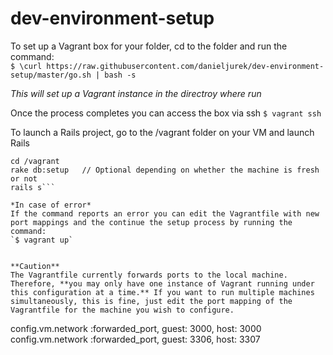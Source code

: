 # dev-environment-setup

To set up a Vagrant box for your folder, cd to the folder and run the command:  
`$ \curl https://raw.githubusercontent.com/danieljurek/dev-environment-setup/master/go.sh | bash -s`

*This will set up a Vagrant instance in the directroy where run*

Once the process completes you can access the box via ssh
`$ vagrant ssh` 

To launch a Rails project, go to the /vagrant folder on your VM and launch Rails
```
cd /vagrant 
rake db:setup   // Optional depending on whether the machine is fresh or not 
rails s```

*In case of error*
If the command reports an error you can edit the Vagrantfile with new port mappings and the continue the setup process by running the command:  
`$ vagrant up`


**Caution** 
The Vagrantfile currently forwards ports to the local machine. Therefore, **you may only have one instance of Vagrant running under this configuration at a time.** If you want to run multiple machines simultaneously, this is fine, just edit the port mapping of the Vagrantfile for the machine you wish to configure.  
```
  config.vm.network :forwarded_port, guest: 3000, host: 3000
  config.vm.network :forwarded_port, guest: 3306, host: 3307 
```



